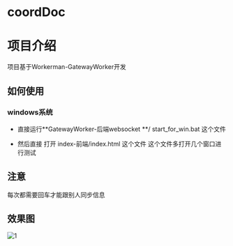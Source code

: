 # coordDoc
# 项目介绍

项目基于Workerman-GatewayWorker开发





## 如何使用

### windows系统 

+ 直接运行**GatewayWorker-后端websocket **/ start_for_win.bat 这个文件

+ 然后直接 打开 index-前端/index.html 这个文件  这个文件多打开几个窗口进行测试





## 注意

每次都需要回车才能跟别人同步信息

## 效果图

![1](https://www.hualigs.cn/image/6016aa98b3c6c.jpg)
